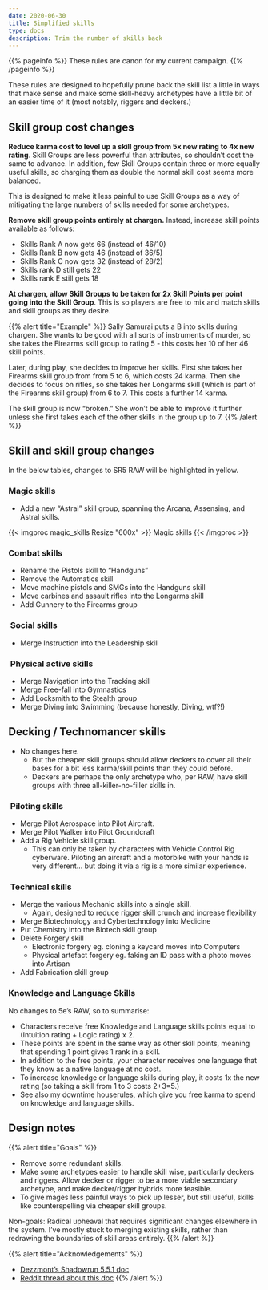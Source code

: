 ```yaml
---
date: 2020-06-30
title: Simplified skills
type: docs
description: Trim the number of skills back
---
```

{{% pageinfo %}} 
These rules are canon for my current campaign.
{{% /pageinfo %}}

These rules are designed to hopefully prune back the skill list a little in ways that make sense and make some skill-heavy archetypes have a little bit of an easier time of it (most notably, riggers and deckers.)

## Skill group cost changes

**Reduce karma cost to level up a skill group from 5x new rating to 4x new rating**. Skill Groups are less powerful than attributes, so shouldn’t cost the same to advance. In addition, few Skill Groups contain three or more equally useful skills, so charging them as double the normal skill cost seems more balanced.

This is designed to make it less painful to use Skill Groups as a way of mitigating the large numbers of skills needed for some archetypes.

**Remove skill group points entirely at chargen.** Instead, increase skill points available as follows:

* Skills Rank A now gets 66 (instead of 46/10)
* Skills Rank B now gets 46 (instead of 36/5)
* Skills Rank C now gets 32 (instead of 28/2)
* Skills rank D still gets 22
* Skills rank E still gets 18

**At chargen, allow Skill Groups to be taken for 2x Skill Points per point going into the Skill Group**. This is so players are free to mix and match skills and skill groups as they desire.

{{% alert title="Example" %}}
Sally Samurai puts a B into skills during chargen. She wants to be good with all sorts of instruments of murder, so she takes the Firearms skill group to rating 5 - this costs her 10 of her 46 skill points.

Later, during play, she decides to improve her skills. First she takes her Firearms skill group from from 5 to 6, which costs 24 karma. Then she decides to focus on rifles, so she takes her Longarms skill (which is part of the Firearms skill group) from 6 to 7. This costs a further 14 karma. 

The skill group is now “broken.” She won’t be able to improve it further unless she first takes each of the other skills in the group up to 7.
{{% /alert %}}


## Skill and skill group changes

In the below tables, changes to SR5 RAW will be highlighted in yellow.

### Magic skills

* Add a new “Astral” skill group, spanning the Arcana, Assensing, and Astral skills.

{{< imgproc magic_skills Resize "600x" >}}
Magic skills
{{< /imgproc >}}

### Combat skills

* Rename the Pistols skill to “Handguns”
* Remove the Automatics skill
* Move machine pistols and SMGs into the Handguns skill
* Move carbines and assault rifles into the Longarms skill
* Add Gunnery to the Firearms group

###  Social skills

* Merge Instruction into the Leadership skill

###  Physical active skills

* Merge Navigation into the Tracking skill
* Merge Free-fall into Gymnastics
* Add Locksmith to the Stealth group 
* Merge Diving into Swimming (because honestly, Diving, wtf?!)

## Decking / Technomancer skills

* No changes here. 
	* But the cheaper skill groups should allow deckers to cover all their bases for a bit less karma/skill points than they could before.
	* Deckers are perhaps the only archetype who, per RAW, have skill groups with three all-killer-no-filler skills in.

###  Piloting skills

* Merge Pilot Aerospace into Pilot Aircraft.
* Merge Pilot Walker into Pilot Groundcraft
* Add a Rig Vehicle skill group.
	* This can only be taken by characters with Vehicle Control Rig cyberware. Piloting an aircraft and a motorbike with your hands is very different… but doing it via a rig is a more similar experience.

###  Technical skills

* Merge the various Mechanic skills into a single skill.
	* Again, designed to reduce rigger skill crunch and increase flexibility
* Merge Biotechnology and Cybertechnology into Medicine
* Put Chemistry into the Biotech skill group 
* Delete Forgery skill
	* Electronic forgery eg. cloning a keycard moves into Computers
	* Physical artefact forgery eg. faking an ID pass with a photo moves into Artisan
* Add Fabrication skill group 

### Knowledge and Language Skills

No changes to 5e’s RAW, so to summarise:

* Characters receive free Knowledge and Language skills points equal to (Intuition rating + Logic rating) x 2. 
* These points are spent in the same way as other skill points, meaning that spending 1 point gives 1 rank in a skill. 
* In addition to the free points, your character receives one language that they know as a native language at no cost. 
* To increase knowledge or language skills during play, it costs 1x the new rating (so taking a skill from 1 to 3 costs 2+3=5.)
* See also my downtime houserules, which give you free karma to spend on knowledge and language skills.

## Design notes

{{% alert title="Goals" %}}
* Remove some redundant skills.
* Make some archetypes easier to handle skill wise, particularly deckers and riggers. Allow decker or rigger to be a more viable secondary archetype, and  make decker/rigger hybrids more feasible.
* To give mages less painful ways to pick up lesser, but still useful, skills like counterspelling via cheaper skill groups.

Non-goals: Radical upheaval that requires significant changes elsewhere in the system. I’ve mostly stuck to merging existing skills, rather than redrawing the boundaries of skill areas entirely.
{{% /alert %}}

{{% alert title="Acknowledgements" %}}
* [Dezzmont’s Shadowrun 5.5.1 doc][1]
* [Reddit thread about this doc][2]
{{% /alert %}}


[1]:	https://docs.google.com/document/u/1/d/1BS29RpXycPDac6e-1MuDz5HXknSPTerL7392u1lm_SY/mobilebasic
[2]:	https://www.reddit.com/r/Shadowrun/comments/dxb3il/simplified_skill_list_for_5e_houserules/